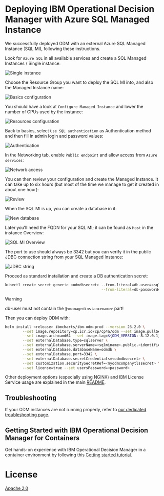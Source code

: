 # Deploying IBM Operational Decision Manager with Azure SQL Managed Instance

We successfully deployed ODM with an external Azure SQL Managed Instance (SQL MI), following these instructions.

Look for `Azure SQL` in all available services and create a SQL Managed Instances / Single instance:

![Single instance](images/sqlmi-select_offer.png)

Choose the Resource Group you want to deploy the SQL MI into, and also the Managed Instance name:

![Basics configuration](images/sqlmi-basics.png)

You should have a look at `Configure Managed Instance` and lower the number of CPUs used by the instance:

![Resources configuration](images/sqlmi-resources.png)

Back to basics, select `Use SQL authentication` as Authentication method and then fill in admin login and password values:

![Authentication](images/sqlmi-authentication.png)

In the Networking tab, enable `Public endpoint` and allow access from `Azure services`:

![Network access](images/sqlmi-network.png)

You can then review your configuration and create the Managed Instance. It can take up to six hours (but most of the time we manage to get it created in about one hour):

![Review](images/sqlmi-review.png)

When the SQL MI is up, you can create a database in it:

![New database](images/sqlmi-newdb.png)

Later you'll need the FQDN for your SQL MI; it can be found as `Host` in the instance Overview:

![SQL MI Overview](images/sqlmi-overview.png)

The port to use should always be 3342 but you can verify it in the public JDBC connection string from your SQL Managed Instance:

![JDBC string](images/sqlmi-jdbcstring.png)

Proceed as standard installation and create a DB authentication secret:

```bash
kubectl create secret generic <odmdbsecret> --from-literal=db-user=<sqlmiadmin> \
                                            --from-literal=db-password='<password>'
```

> [!WARNING]
> db-user must not contain the `@<managedinstancename>` part!

Then you can deploy ODM with:

```bash
helm install <release> ibmcharts/ibm-odm-prod --version 23.2.0 \
        --set image.repository=cp.icr.io/cp/cp4a/odm --set image.pullSecrets=<registrysecret> \
        --set image.arch=amd64 --set image.tag=${ODM_VERSION:-8.12.0.1} --set service.type=LoadBalancer \
        --set externalDatabase.type=sqlserver \
        --set externalDatabase.serverName=<sqlminame>.public.<identifier>.database.windows.net \
        --set externalDatabase.databaseName=odmdb \
        --set externalDatabase.port=3342 \
        --set externalDatabase.secretCredentials=<odmdbsecret> \
        --set customization.securitySecretRef=<myodmcompanytlssecret> \
        --set license=true --set usersPassword=<password>
```

Other deployment options (especially using NGINX) and IBM License Service usage are explained in the main [README](README.md).

## Troubleshooting

If your ODM instances are not running properly, refer to [our dedicated troubleshooting page](https://www.ibm.com/docs/en/odm/8.12.0?topic=8120-troubleshooting-support).

## Getting Started with IBM Operational Decision Manager for Containers

Get hands-on experience with IBM Operational Decision Manager in a container environment by following this [Getting started tutorial](https://github.com/DecisionsDev/odm-for-container-getting-started/blob/master/README.md).

# License

[Apache 2.0](/LICENSE)
